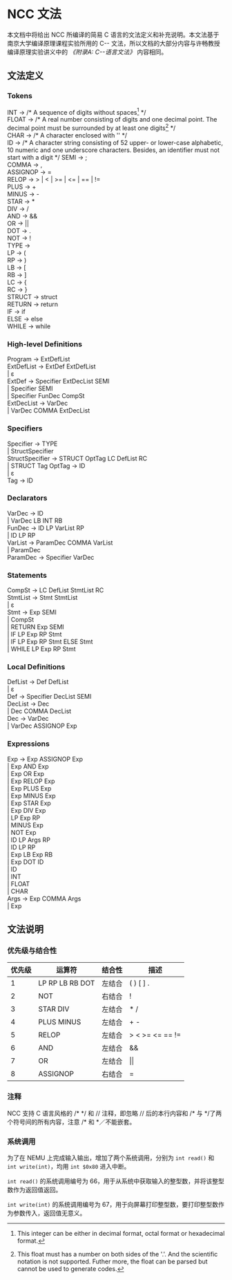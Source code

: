 # NCC 文法
本文档中将给出 NCC 所编译的简易 C 语言的文法定义和补充说明。本文法基于南京大学编译原理课程实验所用的 C-- 文法，所以文档的大部分内容与许畅教授编译原理实验讲义中的 *《附录A: C--语言文法》* 内容相同。

## 文法定义
### TokensINT -> /\* A sequence of digits without spaces[^1] \*/  FLOAT -> /\* A real number consisting of digits and one decimal point. The decimal point must be surrounded by at least one digits[^2] \*/   
CHAR -> /\* A character enclosed with '' \*/  ID -> /\* A character string consisting of 52 upper- or lower-case alphabetic, 10 numeric and one underscore characters. Besides, an identifier must not start with a digit */ 
SEMI -> ;  COMMA -> ,  ASSIGNOP -> =  RELOP -> > | < | >= | <= | == | !=   
PLUS -> +  MINUS -> -  STAR -> *  DIV -> /  AND -> &&  OR -> ||  DOT -> .   NOT -> !   TYPE ->  LP -> (  
RP -> )  LB -> [  RB -> ]  LC -> {  RC -> }  STRUCT -> struct   
RETURN -> return   
IF -> if  ELSE -> else   
WHILE -> while

[^1]: This integer can be either in decimal format, octal format or hexadecimal format. 
[^2]: This float must has a number on both sides of the '.'. And the scientific notation is not supported. Futher more, the float can be parsed but cannot be used to generate codes.
### High-level DefinitionsProgram -> ExtDefList  
ExtDefList -> ExtDef ExtDefList   
	| ε  ExtDef -> Specifier ExtDecList SEMI  	| Specifier SEMI  
	| Specifier FunDec CompSt   
ExtDecList -> VarDec  	| VarDec COMMA ExtDecList### SpecifiersSpecifier -> TYPE  	| StructSpecifier  StructSpecifier -> STRUCT OptTag LC DefList RC  
	| STRUCT Tag OptTag -> ID  	| ε   
Tag -> ID
### DeclaratorsVarDec -> ID  	| VarDec LB INT RB  FunDec -> ID LP VarList RP   
	| ID LP RP  VarList -> ParamDec COMMA VarList   
	| ParamDec  ParamDec -> Specifier VarDec  

### StatementsCompSt -> LC DefList StmtList RC   
StmtList -> Stmt StmtList  	| ε  Stmt -> Exp SEMI     | CompSt     | RETURN Exp SEMI     | IF LP Exp RP Stmt     | IF LP Exp RP Stmt ELSE Stmt  
   | WHILE LP Exp RP Stmt  
   ### Local DefinitionsDefList -> Def DefList   
	| ε  Def -> Specifier DecList SEMI   
DecList -> Dec  	| Dec COMMA DecList   
Dec -> VarDec     | VarDec ASSIGNOP Exp  
   ### ExpressionsExp -> Exp ASSIGNOP Exp  
	| Exp AND Exp  	| Exp OR Exp  	| Exp RELOP Exp  
	| Exp PLUS Exp  
	| Exp MINUS Exp  
	| Exp STAR Exp  
	| Exp DIV Exp  	| LP Exp RP  	| MINUS Exp     	| NOT Exp   	| ID LP Args RP  	| ID LP RP   	| Exp LB Exp RB   	| Exp DOT ID   	| ID   	| INT   	| FLOAT  
 	| CHAR  Args -> Exp COMMA Args   
	| Exp  

## 文法说明
### 优先级与结合性
 优先级	| 		运算符 			| 结合性 | 描述 
------	|	------------		|-------|-----
	1 	| LP RP LB RB DOT 	| 左结合 | ( ) [ ] . 
	2 	| NOT 					| 右结合 | ! 
 	3	| STAR DIV 			| 左结合 | * / 
 	4 	| PLUS MINUS 			| 左结合 | + - 
 	5 	| RELOP 				| 左结合 | > < >= <= == != 
 	6 	| AND	 				| 左结合 | && 
 	7 	| OR 					| 左结合 | \|\| 
 	8 	| ASSIGNOP 			| 右结合 | = 

### 注释
NCC 支持 C 语言风格的 /* \*/ 和 // 注释，即忽略 // 后的本行内容和 /* 与 \*/了两个符号间的所有内容，注意 /* 和 \*／不能嵌套。

### 系统调用
为了在 NEMU 上完成输入输出，增加了两个系统调用，分别为 `int read()` 和 `int write(int)`，均用 `int $0x80` 进入中断。

`int read()` 的系统调用编号为 66，用于从系统中获取输入的整型数，并将该整型数作为返回值返回。

`int write(int)` 的系统调用编号为 67，用于向屏幕打印整型数，要打印整型数作为参数传入，返回值无意义。